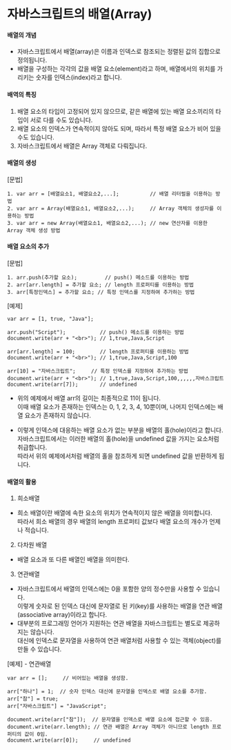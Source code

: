 # 자바스크립트의 배열(Array)

#### 배열의 개념
- 자바스크립트에서 배열(array)은 이름과 인덱스로 참조되는 정렬된 값의 집합으로 정의됩니다.
- 배열을 구성하는 각각의 값을 배열 요소(element)라고 하며, 배열에서의 위치를 가리키는 숫자를 인덱스(index)라고 합니다.


#### 배역의 특징
1. 배열 요소의 타입이 고정되어 있지 않으므로, 같은 배열에 있는 배열 요소끼리의 타입이 서로 다를 수도 있습니다.
2. 배열 요소의 인덱스가 연속적이지 않아도 되며, 따라서 특정 배열 요소가 비어 있을 수도 있습니다.
3. 자바스크립트에서 배열은 Array 객체로 다뤄집니다.


#### 배열의 생성
[문법]

```
1. var arr = [배열요소1, 배열요소2,...];          // 배열 리터럴을 이용하는 방법
2. var arr = Array(배열요소1, 배열요소2,...);     // Array 객체의 생성자를 이용하는 방법
3. var arr = new Array(배열요소1, 배열요소2,...); // new 연산자를 이용한 Array 객체 생성 방법
```

#### 배열 요소의 추가
[문법]
```
1. arr.push(추가할 요소);         // push() 메소드를 이용하는 방법
2. arr[arr.length] = 추가할 요소; // length 프로퍼티를 이용하는 방법
3. arr[특정인덱스] = 추가할 요소; // 특정 인덱스를 지정하여 추가하는 방법
```

[예제]
```
var arr = [1, true, "Java"];

arr.push("Script");           // push() 메소드를 이용하는 방법
document.write(arr + "<br>"); // 1,true,Java,Script

arr[arr.length] = 100;        // length 프로퍼티를 이용하는 방법
document.write(arr + "<br>"); // 1,true,Java,Script,100

arr[10] = "자바스크립트";     // 특정 인덱스를 지정하여 추가하는 방법
document.write(arr + "<br>"); // 1,true,Java,Script,100,,,,,,자바스크립트
document.write(arr[7]);       // undefined
```


- 위의 예제에서 배열 arr의 길이는 최종적으로 11이 됩니다.<br>
이때 배열 요소가 존재하는 인덱스는 0, 1, 2, 3, 4, 10뿐이며, 나머지 인덱스에는 배열 요소가 존재하지 않습니다.


- 이렇게 인덱스에 대응하는 배열 요소가 없는 부분을 배열의 홀(hole)이라고 합니다.<br>
자바스크립트에서는 이러한 배열의 홀(hole)을 undefined 값을 가지는 요소처럼 취급합니다.<br>
따라서 위의 예제에서처럼 배열의 홀을 참조하게 되면 undefined 값을 반환하게 됩니다.<br>


#### 배열의 활용
1. 희소배열 
 - 희소 배열이란 배열에 속한 요소의 위치가 연속적이지 않은 배열을 의미합니다.<br>
   따라서 희소 배열의 경우 배열의 length 프로퍼티 값보다 배열 요소의 개수가 언제나 적습니다.
2. 다차원 배열
 - 배열 요소과 또 다른 배열인 배열을 의미한다.
3. 연관배열
 - 자바스크립트에서 배열의 인덱스에는 0을 포함한 양의 정수만을 사용할 수 있습니다.<br>
   이렇게 숫자로 된 인덱스 대신에 문자열로 된 키(key)를 사용하는 배열을 연관 배열(associative array)이라고 합니다. 
 - 대부분의 프로그래밍 언어가 지원하는 연관 배열을 자바스크립트는 별도로 제공하지는 않습니다.<br>
   대신에 인덱스로 문자열을 사용하여 연관 배열처럼 사용할 수 있는 객체(object)를 만들 수 있습니다.
   
[예제] - 연관배열
```
var arr = [];     // 비어있는 배열을 생성함.

arr["하나"] = 1;  // 숫자 인덱스 대신에 문자열을 인덱스로 배열 요소를 추가함.
arr["참"] = true;
arr["자바스크립트"] = "JavaScript";

document.write(arr["참"]);  // 문자열을 인덱스로 배열 요소에 접근할 수 있음.
document.write(arr.length); // 연관 배열은 Array 객체가 아니므로 length 프로퍼티의 값이 0임.
document.write(arr[0]);     // undefined
```
